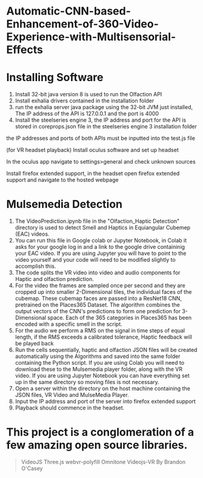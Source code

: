 # Automatic-CNN-based-Enhancement-of-360-Video-Experience-with-Multisensorial-Effects

# Installing Software 

1. Install 32-bit java version 8 is used to run the Olfaction API
2. Install exhalia drivers contained in the installation folder  
3. run the exhalia server java package using the 32-bit JVM just installed, The IP address of the 
API is 127.0.0.1 and the port is 4000
4. Install the steelseries engine 3, the IP address and port 
for the API is stored in coreprops.json file in the steelseries engine 3 installation folder

the IP addresses and ports of both APIs must be inputted into the test.js file

(for VR headset playback)
Install oculus software and set up headset

In the oculus app navigate to settings>general and check unknown sources

Install firefox extended support, in the headset open firefox extended support and navigate to the hosted webpage

# Mulsemedia Detection

1.  The VideoPrediction.ipynb file in the "Olfaction_Haptic Detection" directory is used to detect Smell and Haptics in Equiangular Cubemep (EAC) videos.
2.  You can run this file in Google colab or Jupyter Notebook, in Colab it asks for your google log in and a link to the google drive containinig your EAC video. If you are using Jupyter you will have to point to the video yourself and your code will need to be modified slightly to accomplish this.
3.  The code splits the VR video into video and audio components for Haptic and olfaction prediction.
4.  For the video the frames are sampled once per second and they are cropped up into smaller 2-Dimensional tiles, the individual faces of the cubemap. These cubemap faces are passed into a ResNet18 CNN, pretrained on the Places365 Dataset. The algorithm combines the output vectors of the CNN's predictions to form one prediction for 3-Dimensional space. Each of the 365 categories in Places365 has been encoded with a specific smell in the script. 
5.  For the audio we perform a RMS on the signal in time steps of equal length, if the RMS exceeds a calibrated tolerance, Haptic feedback will be played back
6.  Run the cells sequentially, haptic and olfaction JSON files will be created automatically using the Algorithms and saved into the same folder containing the Python script. If you are using Colab you will need to download these to the Mulsemedia player folder, along with the VR video. If you are using Jupyter Notebook you can have everything set up in the same directory so moving files is not necessary.
7.  Open a server within the directory on the host machine containing the JSON files, VR Video and MulseMedia Player.
8.  Input the IP address and port of the server into firefox extended support
9.  Playback should commence in the headset.

# This project is a conglomeration of a few amazing open source libraries.

> VideoJS
> Three.js
> webvr-polyfill
> Omnitone
> Videojs-VR By Brandon O'Casey
